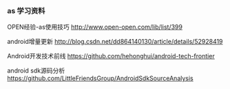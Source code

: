 ### as 学习资料

OPEN经验-as使用技巧
http://www.open-open.com/lib/list/399

android增量更新
http://blog.csdn.net/dd864140130/article/details/52928419


Android开发技术前线
https://github.com/hehonghui/android-tech-frontier

android sdk源码分析
https://github.com/LittleFriendsGroup/AndroidSdkSourceAnalysis
